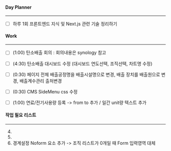 
#### Day Planner
---
- [ ] 하루 1회 프론트엔드 지식 및 Next.js 관련 기술 정리하기


#### Work
---
- [ ] (1:00) 탄소배출 회의 : 회의내용은 synology 참고
- [ ] (4:30) 탄소배출 대시보드 수정 (대시보드 연도선택, 조직선택, 차트명 수정)
- [ ] (0:30) 페이지 전체 배출공정명을 배출시설명으로 변경, 배출 장치를 배출원으로 변경, 배출계수관리 출처변경
- [ ] (0:30) CMS SideMenu css 수정
- [ ] (1:00) 연료/전기사용량 등록 -> from to 추가 / 일간 unit량 텍스트 추가  


#### 작업 필요 리스트
---
4. 
6. 
7. 경계설정 Noform 요소 추가 -> 조직 리스트가 0개일 때 Form 입력영역 대체  
